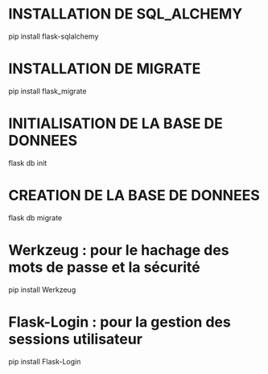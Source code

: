 # INSTALLATION DE SQL_ALCHEMY
pip install flask-sqlalchemy

# INSTALLATION DE MIGRATE
 
pip install flask_migrate

# INITIALISATION DE LA BASE DE DONNEES
flask db init

# CREATION DE LA BASE DE DONNEES
flask db migrate

# Werkzeug : pour le hachage des mots de passe et la sécurité

pip install Werkzeug

# Flask-Login : pour la gestion des sessions utilisateur

pip install Flask-Login
